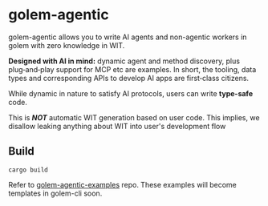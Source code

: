 # golem-agentic

golem-agentic allows you to write AI agents and non-agentic workers in golem with zero knowledge in WIT.

**Designed with AI in mind:** dynamic agent and method discovery, plus plug‑and‑play support for MCP etc are examples. 
In short, the tooling, data types and corresponding APIs to develop AI apps are first‑class citizens.

While dynamic in nature to satisfy AI protocols, users can write **type-safe** code.

This is _**NOT**_ automatic WIT generation based on user code. This implies, we disallow leaking anything about WIT into user's development flow


## Build

```shell
cargo build
```

Refer to [golem-agentic-examples](https://github.com/golemcloud/golem-agentic-examples) repo.
These examples will become templates in golem-cli soon.
